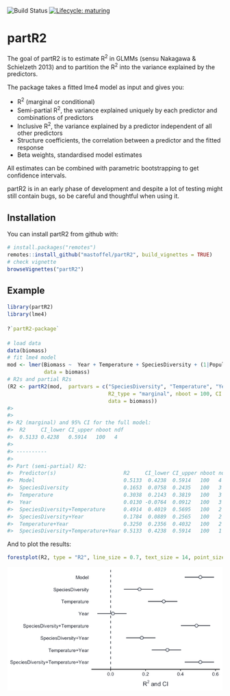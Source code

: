 
![Build
Status](https://travis-ci.org/mastoffel/partR2.svg?branch=master)
[![Lifecycle:
maturing](https://img.shields.io/badge/lifecycle-maturing-blue.svg)](https://www.tidyverse.org/lifecycle/#maturing)
<!-- README.md is generated from README.Rmd. Please edit that file -->

# partR2

The goal of partR2 is to estimate R<sup>2</sup> in GLMMs (sensu Nakagawa
& Schielzeth 2013) and to partition the R<sup>2</sup> into the variance
explained by the predictors.

The package takes a fitted lme4 model as input and gives you:

  - R<sup>2</sup> (marginal or conditional)
  - Semi-partial R<sup>2</sup>, the variance explained uniquely by each
    predictor and combinations of predictors
  - Inclusive R<sup>2</sup>, the variance explained by a predictor
    independent of all other predictors
  - Structure coefficients, the correlation between a predictor and the
    fitted response
  - Beta weights, standardised model estimates

All estimates can be combined with parametric bootstrapping to get
confidence intervals.

partR2 is in an early phase of development and despite a lot of testing
might still contain bugs, so be careful and thoughtful when using it.

## Installation

You can install partR2 from github with:

``` r
# install.packages("remotes")
remotes::install_github("mastoffel/partR2", build_vignettes = TRUE)
# check vignette
browseVignettes("partR2")
```

## Example

``` r
library(partR2)
library(lme4)

?`partR2-package`

# load data
data(biomass)
# fit lme4 model
mod <- lmer(Biomass ~  Year + Temperature + SpeciesDiversity + (1|Population),
            data = biomass)
# R2s and partial R2s
(R2 <- partR2(mod,  partvars = c("SpeciesDiversity", "Temperature", "Year"),
                                 R2_type = "marginal", nboot = 100, CI = 0.95,
                                 data = biomass))
#> 
#> 
#> R2 (marginal) and 95% CI for the full model: 
#>  R2     CI_lower CI_upper nboot ndf
#>  0.5133 0.4238   0.5914   100   4  
#> 
#> ----------
#> 
#> Part (semi-partial) R2:
#>  Predictor(s)                      R2     CI_lower CI_upper nboot ndf
#>  Model                             0.5133  0.4238  0.5914   100   4  
#>  SpeciesDiversity                  0.1653  0.0758  0.2435   100   3  
#>  Temperature                       0.3038  0.2143  0.3819   100   3  
#>  Year                              0.0130 -0.0764  0.0912   100   3  
#>  SpeciesDiversity+Temperature      0.4914  0.4019  0.5695   100   2  
#>  SpeciesDiversity+Year             0.1784  0.0889  0.2565   100   2  
#>  Temperature+Year                  0.3250  0.2356  0.4032   100   2  
#>  SpeciesDiversity+Temperature+Year 0.5133  0.4238  0.5914   100   1
```

And to plot the
results:

``` r
forestplot(R2, type = "R2", line_size = 0.7, text_size = 14, point_size = 3)
```

![](README-plot-1.png)<!-- -->
